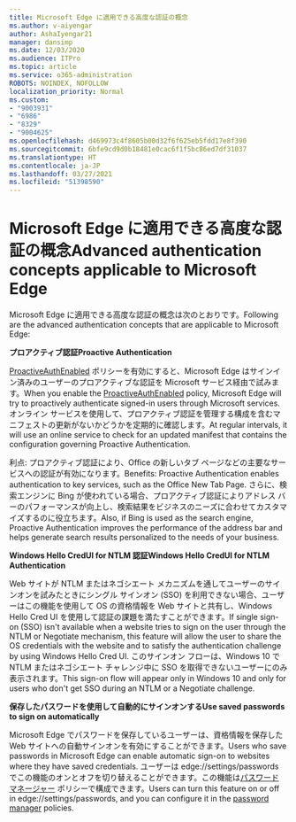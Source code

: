 ```yaml
---
title: Microsoft Edge に適用できる高度な認証の概念
ms.author: v-aiyengar
author: AshaIyengar21
manager: dansimp
ms.date: 12/03/2020
ms.audience: ITPro
ms.topic: article
ms.service: o365-administration
ROBOTS: NOINDEX, NOFOLLOW
localization_priority: Normal
ms.custom:
- "9003931"
- "6986"
- "8329"
- "9004625"
ms.openlocfilehash: d469973c4f8605b00d32f6f625eb5fdd17e8f390
ms.sourcegitcommit: 6bfe9cd9d0b18481e0cac6f1f5bc86ed7df31037
ms.translationtype: HT
ms.contentlocale: ja-JP
ms.lasthandoff: 03/27/2021
ms.locfileid: "51398590"
---
```

# <a name="advanced-authentication-concepts-applicable-to-microsoft-edge"></a><span data-ttu-id="86225-102">Microsoft Edge に適用できる高度な認証の概念</span><span class="sxs-lookup"><span data-stu-id="86225-102">Advanced authentication concepts applicable to Microsoft Edge</span></span>

<span data-ttu-id="86225-103">Microsoft Edge に適用できる高度な認証の概念は次のとおりです。</span><span class="sxs-lookup"><span data-stu-id="86225-103">Following are the advanced authentication concepts that are applicable to Microsoft Edge:</span></span>

<span data-ttu-id="86225-104">**プロアクティブ認証**</span><span class="sxs-lookup"><span data-stu-id="86225-104">**Proactive Authentication**</span></span>

<span data-ttu-id="86225-105">[ProactiveAuthEnabled](https://go.microsoft.com/fwlink/?linkid=2134621) ポリシーを有効にすると、Microsoft Edge はサインイン済みのユーザーのプロアクティブな認証を Microsoft サービス経由で試みます。</span><span class="sxs-lookup"><span data-stu-id="86225-105">When you enable the [ProactiveAuthEnabled](https://go.microsoft.com/fwlink/?linkid=2134621) policy, Microsoft Edge will try to proactively authenticate signed-in users through Microsoft services.</span></span> <span data-ttu-id="86225-106">オンライン サービスを使用して、プロアクティブ認証を管理する構成を含むマニフェストの更新がないかどうかを定期的に確認します。</span><span class="sxs-lookup"><span data-stu-id="86225-106">At regular intervals, it will use an online service to check for an updated manifest that contains the configuration governing Proactive Authentication.</span></span>

<span data-ttu-id="86225-107">利点: プロアクティブ認証により、Office の新しいタブ ページなどの主要なサービスへの認証が有効になります。</span><span class="sxs-lookup"><span data-stu-id="86225-107">Benefits: Proactive Authentication enables authentication to key services, such as the Office New Tab Page.</span></span> <span data-ttu-id="86225-108">さらに、検索エンジンに Bing が使われている場合、プロアクティブ認証によりアドレス バーのパフォーマンスが向上し、検索結果をビジネスのニーズに合わせてカスタマイズするのに役立ちます。</span><span class="sxs-lookup"><span data-stu-id="86225-108">Also, if Bing is used as the search engine, Proactive Authentication improves the performance of the address bar and helps generate search results personalized to the needs of your business.</span></span>

<span data-ttu-id="86225-109">**Windows Hello CredUI for NTLM 認証**</span><span class="sxs-lookup"><span data-stu-id="86225-109">**Windows Hello CredUI for NTLM Authentication**</span></span>

<span data-ttu-id="86225-110">Web サイトが NTLM またはネゴシエート メカニズムを通してユーザーのサインオンを試みたときにシングル サインオン (SSO) を利用できない場合、ユーザーはこの機能を使用して OS の資格情報を Web サイトと共有し、Windows Hello Cred UI を使用して認証の課題を満たすことができます。</span><span class="sxs-lookup"><span data-stu-id="86225-110">If single sign-on (SSO) isn't available when a website tries to sign on the user through the NTLM or Negotiate mechanism, this feature will allow the user to share the OS credentials with the website and to satisfy the authentication challenge by using Windows Hello Cred UI.</span></span> <span data-ttu-id="86225-111">このサインオン フローは、Windows 10 で NTLM またはネゴシエート チャレンジ中に SSO を取得できないユーザーにのみ表示されます。</span><span class="sxs-lookup"><span data-stu-id="86225-111">This sign-on flow will appear only in Windows 10 and only for users who don't get SSO during an NTLM or a Negotiate challenge.</span></span>

<span data-ttu-id="86225-112">**保存したパスワードを使用して自動的にサインオンする**</span><span class="sxs-lookup"><span data-stu-id="86225-112">**Use saved passwords to sign on automatically**</span></span>

<span data-ttu-id="86225-113">Microsoft Edge でパスワードを保存しているユーザーは、資格情報を保存した Web サイトへの自動サインオンを有効にすることができます。</span><span class="sxs-lookup"><span data-stu-id="86225-113">Users who save passwords in Microsoft Edge can enable automatic sign-on to websites where they have saved credentials.</span></span> <span data-ttu-id="86225-114">ユーザーは edge://settings/passwords でこの機能のオンとオフを切り替えることができます。この機能は[パスワード マネージャー](https://go.microsoft.com/fwlink/?linkid=2134622) ポリシーで構成できます。</span><span class="sxs-lookup"><span data-stu-id="86225-114">Users can turn this feature on or off in edge://settings/passwords, and you can configure it in the [password manager](https://go.microsoft.com/fwlink/?linkid=2134622) policies.</span></span>
